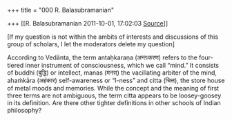 +++
title = "000 R. Balasubramanian"

+++
[[R. Balasubramanian	2011-10-01, 17:02:03 [Source](https://groups.google.com/g/samskrita/c/gKzy2cIRvoM)]]





\[If my question is not within the ambits of interests and discussions of this group of scholars, I let the moderators delete my question\]



According to Vedānta, the term antaḥkaraṇa (अन्तःकरण) refers to the four-tiered inner instrument of consciousness, which we call “mind.” It consists of buddhi (बुद्धि) or intellect, manas (मनस्) the vacillating arbiter of the mind, ahaṁkāra (अहंकार) self-awareness or “I-ness” and citta (चित्त), the store house of metal moods and memories. While the concept and the meaning of first three terms are not ambiguous, the term citta appears to be loosey-goosey in its definition. Are there other tighter definitions in other schools of Indian philosophy?



